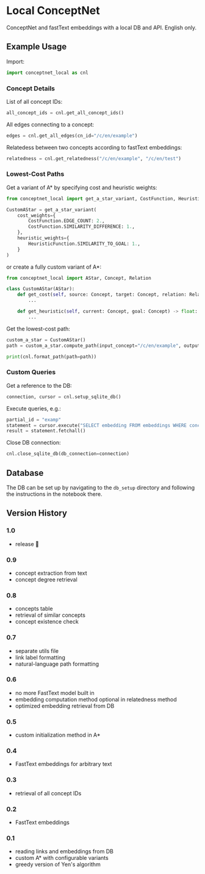 # Local ConceptNet

ConceptNet and fastText embeddings with a local DB and API.
English only.

## Example Usage

Import:
```python
import conceptnet_local as cnl
```

### Concept Details

List of all concept IDs:
```python
all_concept_ids = cnl.get_all_concept_ids()
```

All edges connecting to a concept:
```python
edges = cnl.get_all_edges(cn_id="/c/en/example")
```

Relatedess between two concepts according to fastText embeddings:
```python
relatedness = cnl.get_relatedness("/c/en/example", "/c/en/test")
```

### Lowest-Cost Paths

Get a variant of A* by specifying cost and heuristic weights:
```python
from conceptnet_local import get_a_star_variant, CostFunction, HeuristicFunction

CustomAStar = get_a_star_variant(
    cost_weights={
        CostFunction.EDGE_COUNT: 2.,
        CostFunction.SIMILARITY_DIFFERENCE: 1.,
    },
    heuristic_weights={
        HeuristicFunction.SIMILARITY_TO_GOAL: 1.,
    }
)
```
or create a fully custom variant of A*:
```python
from conceptnet_local import AStar, Concept, Relation

class CustomAStar(AStar):
    def get_cost(self, source: Concept, target: Concept, relation: Relation, goal: Concept) -> float:
        ...

    def get_heuristic(self, current: Concept, goal: Concept) -> float:
        ...
```

Get the lowest-cost path:
```python
custom_a_star = CustomAStar()
path = custom_a_star.compute_path(input_concept="/c/en/example", output_concept="/c/en/test", print_time=True)

print(cnl.format_path(path=path))
```

### Custom Queries

Get a reference to the DB:
```python
connection, cursor = cnl.setup_sqlite_db()
```

Execute queries, e.g.:
```python
partial_id = "examp"
statement = cursor.execute("SELECT embedding FROM embeddings WHERE concept_id LIKE '%?%'", (partial_id,))
result = statement.fetchall()
```

Close DB connection:
```python
cnl.close_sqlite_db(db_connection=connection)
```

## Database

The DB can be set up by navigating to the ```db_setup``` directory and following the instructions in the notebook there.

## Version History

### 1.0
- release 🎉

### 0.9
- concept extraction from text
- concept degree retrieval

### 0.8
- concepts table
- retrieval of similar concepts
- concept existence check

### 0.7
- separate utils file
- link label formatting
- natural-language path formatting

### 0.6
- no more FastText model built in
- embedding computation method optional in relatedness method
- optimized embedding retrieval from DB

### 0.5
- custom initialization method in A*

### 0.4
- FastText embeddings for arbitrary text

### 0.3
- retrieval of all concept IDs

### 0.2
- FastText embeddings

### 0.1
- reading links and embeddings from DB
- custom A* with configurable variants
- greedy version of Yen's algorithm
